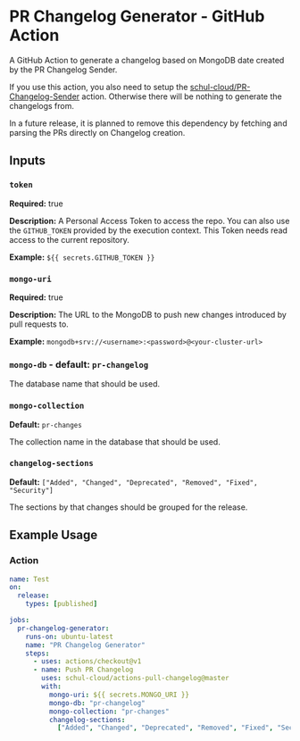 # PR Changelog Generator - GitHub Action

A GitHub Action to generate a changelog based on MongoDB date created by the PR Changelog Sender.

If you use this action, you also need to setup the [schul-cloud/PR-Changelog-Sender](https://github.com/schul-cloud/PR-Changelog-Sender) action. Otherwise there will be nothing to generate the changelogs from.

In a future release, it is planned to remove this dependency by fetching and parsing the PRs directly on Changelog creation.

## Inputs

### `token`

**Required:** true

**Description:** A Personal Access Token to access the repo. You can also use the `GITHUB_TOKEN` provided by the execution context. This Token needs read access to the current repository.

**Example:** `${{ secrets.GITHUB_TOKEN }}`

### `mongo-uri`

**Required:** true

**Description:** The URL to the MongoDB to push new changes introduced by pull requests to.

**Example:** `mongodb+srv://<username>:<password>@<your-cluster-url>`

### `mongo-db` - default: `pr-changelog`

The database name that should be used.

### `mongo-collection`

**Default:** `pr-changes`

The collection name in the database that should be used.

### `changelog-sections`

**Default:** `["Added", "Changed", "Deprecated", "Removed", "Fixed", "Security"]`

The sections by that changes should be grouped for the release.

## Example Usage

### Action

```yaml
name: Test
on:
  release:
    types: [published]

jobs:
  pr-changelog-generator:
    runs-on: ubuntu-latest
    name: "PR Changelog Generator"
    steps:
      - uses: actions/checkout@v1
      - name: Push PR Changelog
        uses: schul-cloud/actions-pull-changelog@master
        with:
          mongo-uri: ${{ secrets.MONGO_URI }}
          mongo-db: "pr-changelog"
          mongo-collection: "pr-changes"
          changelog-sections:
            ["Added", "Changed", "Deprecated", "Removed", "Fixed", "Security"]
```
